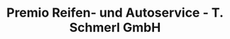 ---
title: "Premio Reifen- und Autoservice - T. Schmerl GmbH"
url: /luedenscheid/premio-reifen-und-autoservice-t-schmerl-gmbh/
shop: Autowerkstatt
---